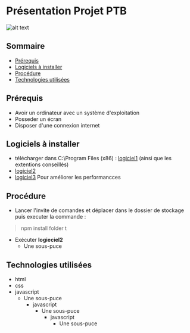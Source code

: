 # Présentation Projet PTB

![alt text](https://cdn.pixabay.com/photo/2015/04/23/22/00/tree-736885__480.jpg)

## Sommaire
* [Prérequis](https://github.com/Purvanas/Pr-sentation#prérequis)
* [Logiciels à installer](https://github.com/Purvanas/Pr-sentation#logiciels-à-installer)
* [Procédure](https://github.com/Purvanas/Pr-sentation#procédure)
* [Technologies utilisées](https://github.com/Purvanas/Pr-sentation#technologies-utilisées)

## Prérequis
* Avoir un ordinateur avec un système d'exploitation
* Posseder un écran
* Disposer d'une connexion internet

## Logiciels à installer
* télécharger dans C:\Program Files (x86) : [logiciel1](http://www.simplonline.com)
(ainsi que les extentions conseillés)
* [logiciel2](https://docs.github.com/en/get-started/writing-on-github/getting-started-with-writing-and-formatting-on-github/basic-writing-and-formatting-syntax)
* [logiciel3](https://www.google.com/url?sa=t&rct=j&q=&esrc=s&source=web&cd=&cad=rja&uact=8&ved=2ahUKEwiCzfXssPb5AhUFOnoKHT0YC9MQyCl6BAgQEAM&url=https%3A%2F%2Fwww.youtube.com%2Fwatch%3Fv%3DdQw4w9WgXcQ&usg=AOvVaw0aHtehaphMhOCAkCydRLZU) Pour améliorer les performancces

## Procédure
* Lancer l'invite de comandes et déplacer dans le dossier de stockage puis executer la commande :  

>npm install folder t

* Exécuter __logieciel2__  
     - Une sous-puce


## Technologies utilisées
- html
- css
- javascript
    * Une sous-puce
        - javascript
            * Une sous-puce 
                - javascript
                     * Une sous-puce

